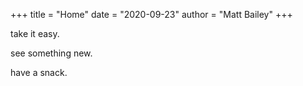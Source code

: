 +++
title = "Home"
date = "2020-09-23"
author = "Matt Bailey"
+++

take it easy.

see something new.

have a snack.
